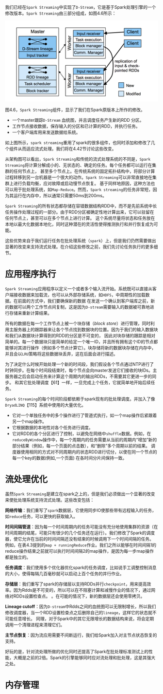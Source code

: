 我们已经在`Spark Streaming`中实现了`D-Stream`，它是基于Spark处理引擎的一个修改版本。`Spark Streaming`由三部分组成，如图4.6所示：

![4.6](../images/4.6.png "ComponentsofSparkStreaming")

图4.6，`Spark Streaming`组件，显示了我们在Spark原版本上所作的修改。

- 一个master跟踪`D-Stream` 血统图，并且调度任务产生新的RDD 分区。
- 工作节点接收数据，保存输入的分区和已计算的RDD，并执行任务。
- 一个客户端库用来发送数据给系统。

如上图所示，`spark streaming`重用了spark的很多组件，也同时添加和修改了几个组件从而适应流式处理。我们将在4.42节讨论这些改变。

从架构图可以看出，`Spark Streaming`和传统的流式处理系统的不同是，`Spark Streaming`将计算分解成小的、无状态的、确定的任务。每个任务都可以运行在集群的任何节点上，
甚至多个节点上。在传统系统的固定拓扑结构中，将部分计算过程转移到另一台机器是一个很大的动作。`Spark Streaming`可以非常直接地在集群上进行负载均衡，应对故障或启动慢节点恢复。
基于同样地原因，这种方法也可以用于批处理系统，如`Map-Reduce`。然而，`Spark streaming`的任务非常短，因为其运行在内存中，所以通常只需要50ms到200ms。

`Spark Streaming`的所有状态都存储在容错数据结构RDD中，而不是先前系统中长任务操作处理过程的一部分。由于RDD分区被确定性地计算出来，它可以驻留在任何节点上，甚至可以在多个节点上进行计算。
这个系统尽量将状态和任务放在本地以最大化数据本地化，同时这种潜在的灵活性使得推测执行和并行恢复成为可能。

这些优势来自于我们运行任务在批处理系统（`spark`）上，但是我们仍然需要做出显著的改变来支持流式处理。在介绍这些修改之前，我们先讨论任务执行的更多细节。

# 应用程序执行

`Spark Streaming`应用程序以定义一个或者多个输入流开始。系统既可以直接从客户端接收数据来加载流，也可以从外部存储系统，如`HDFS`，中周期性的加载数据。在前面的方式中，我们要确保新的数据
在发送一个确认到客户端库之前，新的数据可以两个工作节点间复制，这是因为`D-stream`需要输入的数据被可靠地进行存储来重新计算结果。

所有的数据在每一个工作节点上被一个块存储（*block store*）进行管理，同时利用主服务器上的跟踪器来让各个节点找到数据块的位置。因为于我们的输入数据块和我们从数据块计算得到的RDD的分区是不可变的，
因此对块存储的跟踪是相对简单的。每一个数据块只是简单的给定一个唯一ID，并且所有拥有这个ID的节点都能够对其进行操作（例如多个节点计算它）。块存储将新的数据块存储在内存中，并且会以`LRU`策略将这些数据块丢弃，这在后面会进行描述。

为了决定什么时候开始处理一个新的时间段，我们假设各个节点通过NTP进行了时钟同步。在每个时间段结束时，每个节点会向master发送它们接收的块IDs。主服务器之后会启动任务来计算这个周期内的输出RDDs，不需要其它更进一步的同步。
和其它批处理调度【61】一样，一旦完成上个任务，它就简单地开始后续任务。

`Spark Streaming`的每个时间阶段都依赖于spark现有的批处理调度。并加入了像`DryadLINQ`【115】系统中使用的大量优化。

- 它对一个单独任务中的多个操作进行了管道式执行，如一个map操作后紧跟着另一个map操作。
- 它根据数据的本地性对各个任务进行调度。
- 它对RDD的各个分区进行了控制，以避免在网络中`shuffle`数据。例如，在`reduceByWindow`操作中，每一个周期内的任务需要从当前的周期内“增加”新的部分结果（例如，每一个页面的点击数），和“删除”多个周期以前的结果。
调度器使用相同的方式对不同周期内的状态RDD进行切分，以使在同一个节点的每一个key的数据(例如,一个页面) 在各时间分片间保持一致。

# 流处理优化

虽然`Spark Streaming`是建立在spark之上的，但是我们必须做出一个显著的改变来使批处理系统支持流式处理。这些改变包括：

**网络传输**：我们重写了`spark`数据层，它使用同步IO使那些带有远程输入的任务，如`reduce`任务，可以更快的获取输入。

**时间间隔管道**：因为每一个时间周期内的任务可能没有充分地使用集群的资源（在时间周期的结尾，可能只有很少的几个任务还在运行）。我们修改了Spark的调度器，使它允许在当前的时间间隔还没有结束的时候调用下一个时间间隔的任务。
例如，在表4.3提到的`map + runningReduce`作业。我们之所以能够在时间间隔1的reduce操作结束之前就可以执行时间间隔2的map操作，是因为每一步map操作都是独立的。

**任务调度**：我们使用多个优化器优化spark的任务调度，比如说手工调整控制消息的大小，使得每隔几百毫秒就可以启动上百个任务的并行作业。

**存储层**：我们重写了spark的存储层以支持RDDs并行`checkpoint`，用来提高效率。因为Rdds是不可变的，所以可以在不阻塞计算和减慢作业的情况下，通过网络对RDDs设置检查点。
。在可能的情况下，新的数据层还会使用零拷贝。

**Lineage cutoff**：因为`D-stream`中Rdds之间的血统图可以无限制增长，所以我们修改调度器，当一个RDD设置检查点之后删除自己的`lineage`，这样它的状态就不可能任意增长。
同理，对于Spark中的其它无限增长的数据结构来说，将会定期调用一个清理进程来清理它们。

**主节点恢复**：因为流应用需要不间断运行，我们给Spark加入对主节点状态恢复的支持。

好玩的是，针对流处理所做的优化同时还提高了Spark在批处理标准测试上的性能，大概是之前的2倍。Spark的引擎能够同时应对流处理和批处理，这是其强大之处。

# 内存管理